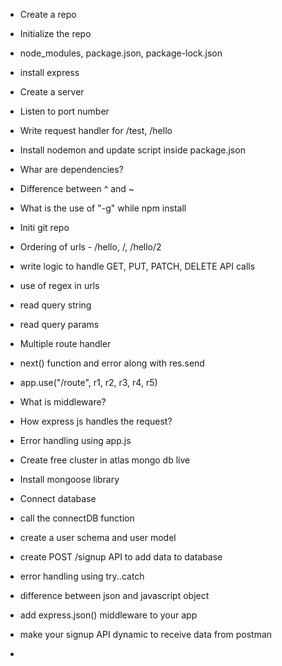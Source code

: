 - Create a repo
- Initialize the repo
- node_modules, package.json, package-lock.json
- install express
- Create a server
- Listen to port number
- Write request handler for /test, /hello
- Install nodemon and update script inside package.json
- Whar are dependencies?
- Difference between ^ and ~
- What is the use of "-g" while npm install

- Initi git repo
- Ordering of urls - /hello, /, /hello/2
- write logic to handle GET, PUT, PATCH, DELETE API calls
- use of regex in urls
- read query string
- read query params

- Multiple route handler
- next() function and error along with res.send
- app.use("/route", r1, r2, r3, r4, r5)
- What is middleware?
- How express js handles the request?
- Error handling using app.js

- Create free cluster in atlas mongo db live
- Install mongoose library
- Connect database
- call the connectDB function
- create a user schema and user model
- create POST /signup API to add data to database
- error handling using try..catch

- difference between json and javascript object
- add express.json() middleware to your app
- make your signup API dynamic to receive data from postman
- 